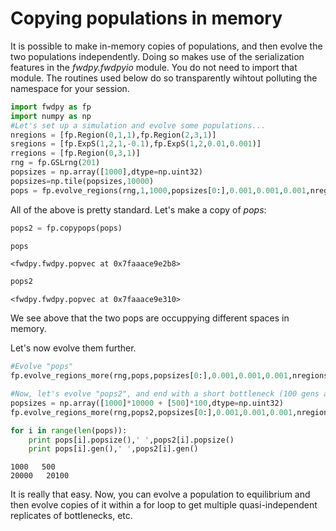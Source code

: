 
# Copying populations in memory

It is possible to make in-memory copies of populations, and then evolve the two populations independently.  Doing so makes use of the serialization features in the _fwdpy.fwdpyio_ module.  You do not need to import that module.  The routines used below do so transparently wihtout polluting the namespace for your session.


```python
import fwdpy as fp
import numpy as np
#Let's set up a simulation and evolve some populations...
nregions = [fp.Region(0,1,1),fp.Region(2,3,1)]
sregions = [fp.ExpS(1,2,1,-0.1),fp.ExpS(1,2,0.01,0.001)]
rregions = [fp.Region(0,3,1)]
rng = fp.GSLrng(201)
popsizes = np.array([1000],dtype=np.uint32)
popsizes=np.tile(popsizes,10000)
pops = fp.evolve_regions(rng,1,1000,popsizes[0:],0.001,0.001,0.001,nregions,sregions,rregions)
```

All of the above is pretty standard.  Let's make a copy of _pops_:


```python
pops2 = fp.copypops(pops)
```


```python
pops
```




    <fwdpy.fwdpy.popvec at 0x7faaace9e2b8>




```python
pops2
```




    <fwdpy.fwdpy.popvec at 0x7faaace9e310>



We see above that the two pops are occuppying different spaces in memory.

Let's now evolve them further.


```python
#Evolve "pops"
fp.evolve_regions_more(rng,pops,popsizes[0:],0.001,0.001,0.001,nregions,sregions,rregions)
```


```python
#Now, let's evolve "pops2", and end with a short bottleneck (100 gens at N=500)
popsizes = np.array([1000]*10000 + [500]*100,dtype=np.uint32)
fp.evolve_regions_more(rng,pops2,popsizes[0:],0.001,0.001,0.001,nregions,sregions,rregions)
```


```python
for i in range(len(pops)):
    print pops[i].popsize(),' ',pops2[i].popsize()
    print pops[i].gen(),' ',pops2[i].gen()
```

    1000   500
    20000   20100


It is really that easy.  Now, you can evolve a population to equilibrium and then evolve copies of it within a for loop to get multiple quasi-independent replicates of bottlenecks, etc.
